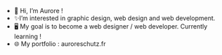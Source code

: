 - 👋 Hi, I’m Aurore !
- ✨I’m interested in graphic design, web design and web development. 
- 🖥️️ My goal is to become a web designer / web developer. Currently learning !
- 🌐 My portfolio : auroreschutz.fr

<!---
AuraStz/AuraStz is a ✨ special ✨ repository because its `README.md` (this file) appears on your GitHub profile.
You can click the Preview link to take a look at your changes.
--->
